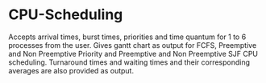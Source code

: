 # CPU-Scheduling
Accepts arrival times, burst times,  priorities and time quantum for 1 to 6 processes from the user. Gives gantt chart as output for FCFS, Preemptive and Non Preemptive Priority and Preemptive and Non Preemptive SJF CPU scheduling. Turnaround times and waiting times and their corresponding averages are also provided as output.

